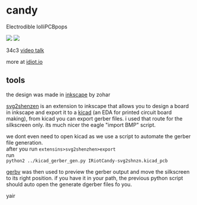 # candy
Electrodible lolliPCBpops

![](https://i.imgur.com/f7DI716.png) ![](https://i.imgur.com/GNMWa95.png)

34c3 [video talk](https://www.youtube.com/watch?v=yhNaNCrcmBk)

more at [idiot.io](idiot.io)


## tools
the design was made in [inkscape](https://inkscape.org) by zohar

[svg2shenzen](https://github.com/badgeek/svg2shenzhen) is an extension to inkscape that allows you to design a board in inkscape and export it to a [kicad](https://kicad.github.io) (an EDA for printed circuit board making), from kicad you can export gerber files. i used that route for the silkscreen only. its much nicer the eagle "import BMP" script. 

we dont even need to open kicad as we use a script to automate the gerber file generation.  
after you run `extensins>svg2shenzhen>export`  
run  
```python2 ../kicad_gerber_gen.py IRiotCandy-svg2shnzn.kicad_pcb```

[gerbv](http://gerbv.geda-project.org) was then used to preview the gerber output and move the silkscreen to its right position. if you have it in your path, the previous python script should auto open the generate dgerber files fo you. 

yair
